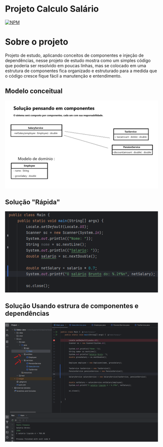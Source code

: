 # Projeto Calculo Salário
[![NPM](https://img.shields.io/npm/l/react)](https://github.com/pedrohf0001/Salary-java/blob/main/LICENSE) 

# Sobre o projeto

Projeto de estudo, aplicando conceitos de componentes e injeção de dependências, nesse projeto de estudo mostra como um simples código que poderia ser resolvido em poucas linhas, mas se colocado em uma estrutura de componentes fica organizado e estruturado para a medida que o código cresce fique fácil a manutenção  e entendimento.

## Modelo conceitual
![Modelo Conceitual](https://github.com/pedrohf0001/assets/blob/c6b3cebf1cfadab867c62086133abe575729661c/Componentes%20e%20inje%C3%A7%C3%A3o%20de%20depend%C3%AAncia.png)


## Solução "Rápida"
![Modelo Conceitual](https://github.com/pedrohf0001/assets/blob/1ffa74321f4214713cc4b83b4a3d4a313c745662/Salary-Java/Solu%C3%A7%C3%A3o%20Simples.png)

## Solução Usando estrura de componentes e dependências
![Modelo Conceitual](https://github.com/pedrohf0001/assets/blob/8c43be2b2d400ca5dd142421bb93a2c9de2b0a67/Salary-Java/inje%C3%A7%C3%A3o%20de%20depencia%20-%20codigo.png)


